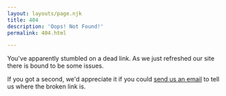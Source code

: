 ```yaml
---
layout: layouts/page.njk
title: 404
description: 'Oops! Not Found!'
permalink: 404.html

---
```


You've apparently stumbled on a dead link. As we just refreshed our site there is bound to be some issues.

If you got a second, we'd appreciate it if you could [send us an email](mailto:info@bigbadcon.com) to tell us where the broken link is.